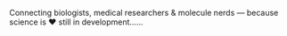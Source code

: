 Connecting biologists, medical researchers & molecule nerds — because science is ❤️ still in development......
